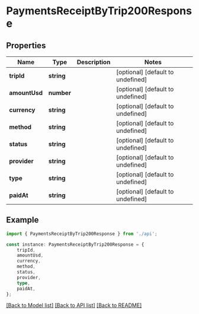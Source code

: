# PaymentsReceiptByTrip200Response


## Properties

Name | Type | Description | Notes
------------ | ------------- | ------------- | -------------
**tripId** | **string** |  | [optional] [default to undefined]
**amountUsd** | **number** |  | [optional] [default to undefined]
**currency** | **string** |  | [optional] [default to undefined]
**method** | **string** |  | [optional] [default to undefined]
**status** | **string** |  | [optional] [default to undefined]
**provider** | **string** |  | [optional] [default to undefined]
**type** | **string** |  | [optional] [default to undefined]
**paidAt** | **string** |  | [optional] [default to undefined]

## Example

```typescript
import { PaymentsReceiptByTrip200Response } from './api';

const instance: PaymentsReceiptByTrip200Response = {
    tripId,
    amountUsd,
    currency,
    method,
    status,
    provider,
    type,
    paidAt,
};
```

[[Back to Model list]](../README.md#documentation-for-models) [[Back to API list]](../README.md#documentation-for-api-endpoints) [[Back to README]](../README.md)
